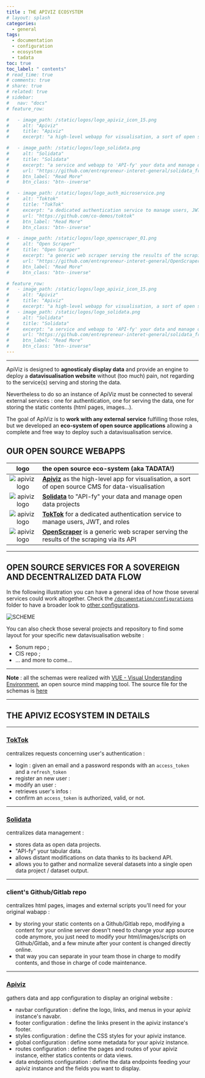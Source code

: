 ```yaml
---
title : THE APIVIZ ECOSYSTEM
# layout: splash
categories:
  - general
tags:
  - documentation
  - configuration
  - ecosystem
  - tadata
toc: true
toc_label: " contents"
# read_time: true
# comments: true
# share: true
# related: true
# sidebar:
#   nav: "docs"
# feature_row:

#   - image_path: /static/logos/logo_apiviz_icon_15.png
#     alt: "Apiviz"
#     title: "Apiviz"
#     excerpt: "a high-level webapp for visualisation, a sort of open source CMS for data-visualisation"

#   - image_path: /static/logos/logo_solidata.png
#     alt: "Solidata"
#     title: "Solidata"
#     excerpt: "a service and webapp to 'API-fy' your data and manage open data projects"
#     url: "https://github.com/entrepreneur-interet-general/solidata_frontend"
#     btn_label: "Read More"
#     btn_class: "btn--inverse"

#   - image_path: /static/logos/logo_auth_microservice.png
#     alt: "Toktok"
#     title: "TokTok"
#     excerpt: "a dedicated authentication service to manage users, JWT, and roles"
#     url: "https://github.com/co-demos/toktok"
#     btn_label: "Read More"
#     btn_class: "btn--inverse"

#   - image_path: /static/logos/logo_openscraper_01.png
#     alt: "Open Scraper"
#     title: "Open Scraper"
#     excerpt: "a generic web scraper serving the results of the scraping via its API"
#     url: "https://github.com/entrepreneur-interet-general/OpenScraper"
#     btn_label: "Read More"
#     btn_class: "btn--inverse"

# feature_row:
#   - image_path: /static/logos/logo_apiviz_icon_15.png
#     alt: "Apiviz"
#     title: "Apiviz"
#     excerpt: "a high-level webapp for visualisation, a sort of open source CMS for data-visualisation"
#   - image_path: /static/logos/logo_solidata.png
#     alt: "Solidata"
#     title: "Solidata"
#     excerpt: "a service and webapp to 'API-fy' your data and manage open data projects"
#     url: "https://github.com/entrepreneur-interet-general/solidata_frontend"
#     btn_label: "Read More"
#     btn_class: "btn--inverse"
---
```


-----
ApiViz is designed to **agnosticaly display data** and provide an engine to deploy a **datavisualisation website** without (too much) pain, not regarding to the service(s) serving and storing the data. 

Nevertheless to do so an instance of ApiViz must be connected to several external services : one for authentication, one for serving the data, one for storing the static contents (html pages, images...).

The goal of ApiViz is to **work with any external service** fulfilling those roles, but we developed an **eco-system of open source applications** allowing a complete and free way to deploy such a datavisualisation service. 

## OUR OPEN SOURCE WEBAPPS


<!-- {% include feature_row %} -->

| logo | the open source eco-system (aka TADATA!) |
|    :----:   |          :--- |
| <img src="../static/logos/logo_apiviz_icon_15.png" alt="apiviz logo"/> | **[Apiviz](https://github.com/co-demos/ApiViz)** as the high-level app for visualisation, a sort of open source CMS for data-visualisation   |
| <img src="../static/logos/logo_solidata.png" alt="apiviz logo" /> | **[Solidata](https://github.com/entrepreneur-interet-general/solidata_frontend)** to "API-fy" your data and manage open data projects |
| <img src="../static/logos/logo_auth_microservice.png" alt="apiviz logo"/> | **[TokTok](https://github.com/co-demos/toktok)** for a dedicated authentication service to manage users, JWT, and roles  |
| <img src="../static/logos/logo_openscraper_01.png" alt="apiviz logo"/> | **[OpenScraper](https://github.com/entrepreneur-interet-general/OpenScraper)** is a generic web scraper serving the results of the scraping via its API  |

-----

## OPEN SOURCE SERVICES FOR A SOVEREIGN AND DECENTRALIZED DATA FLOW

In the following illustration you can have a general idea of how those several services could work altogether. Check the [`/documentation/configurations`](../documentation/configurations) folder to have a broader look to [other configurations](../documentation/configurations/APIVIZ_CONFIGURATIONS-export.pdf).


![SCHEME](../documentation/configurations/APIVIZ-CONFIGURATIONS-export-details-light.jpg)


You can also check those several projects and repository to find some layout for your specific new datavisualisation website : 
- Sonum repo ;
- CIS repo ;
- ... and more to come... 

------

**Note** : all the schemas were realized with [VUE - Visual Understanding Environment](https://vue.tufts.edu/index.cfm), an open source mind mapping tool. The source file for the schemas is [here](../documentation/configurations/APIVIZ_CONFIGURATIONS.vue)


-----

## THE APIVIZ ECOSYSTEM IN DETAILS



----

### [TokTok](https://github.com/co-demos/toktok)

centralizes requests concerning user's authentication : 

  - login : given an email and a password responds with an `access_token` and a `refresh_token`
  - register an new user : 
  - modify an user :  
  - retrieves user's infos : 
  - confirm an `access_token` is authorized, valid, or not.


----

### [Solidata](https://github.com/entrepreneur-interet-general/solidata_frontend)

centralizes data management : 

  - stores data as open data projects.
  - "API-fy" your tabular data. 
  - allows distant modifications on data thanks to its backend API.
  - allows you to gather and normalize several datasets into a single open data project / dataset output.

----

### client's Github/Gitlab repo

centralizes html pages, images and external scripts you'll need for your original wabapp : 

  - by storing your static contents on a Github/Gitlab repo, modifying a content for your online server doesn't need to change your app source code anymore, you just need to modify your html/images/scripts on Github/Gitlab, and a few minute after your content is changed directly online.
  - that way you can separate in your team those in charge to modify contents, and those in charge of code maintenance.

----

### [Apiviz](https://github.com/co-demos/ApiViz)

gathers data and app configuration to display an original website : 

  - navbar configuration : define the logo, links, and menus in your apiviz instance's navabr. 
  - footer configuration : define the links present in the apiviz instance's footer.
  - styles configuration : define the CSS styles for your apiviz instance.
  - global configuration : define some metadata for your apiviz instance.
  - routes configuration : define the pages and routes of your apiviz instance, either statics contents or data views.
  - data endpoints configuration : define the data endpoints feeding your apiviz instance and the fields you want to display.